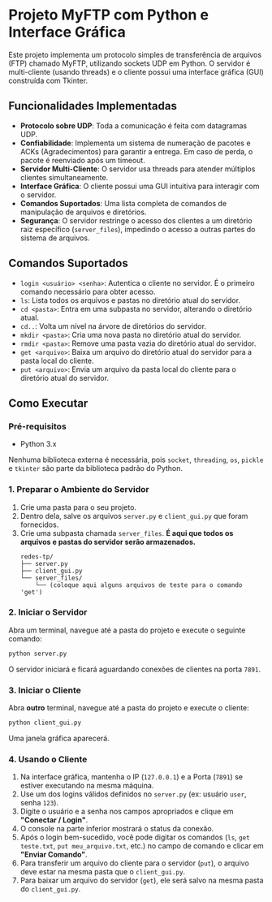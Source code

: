 # Projeto MyFTP com Python e Interface Gráfica

Este projeto implementa um protocolo simples de transferência de arquivos (FTP) chamado MyFTP, utilizando sockets UDP em Python. O servidor é multi-cliente (usando threads) e o cliente possui uma interface gráfica (GUI) construída com Tkinter.

## Funcionalidades Implementadas

* **Protocolo sobre UDP**: Toda a comunicação é feita com datagramas UDP.
* **Confiabilidade**: Implementa um sistema de numeração de pacotes e ACKs (Agradecimentos) para garantir a entrega. Em caso de perda, o pacote é reenviado após um timeout.
* **Servidor Multi-Cliente**: O servidor usa threads para atender múltiplos clientes simultaneamente.
* **Interface Gráfica**: O cliente possui uma GUI intuitiva para interagir com o servidor.
* **Comandos Suportados**: Uma lista completa de comandos de manipulação de arquivos e diretórios.
* **Segurança**: O servidor restringe o acesso dos clientes a um diretório raiz específico (`server_files`), impedindo o acesso a outras partes do sistema de arquivos.

## Comandos Suportados

* `login <usuário> <senha>`: Autentica o cliente no servidor. É o primeiro comando necessário para obter acesso.
* `ls`: Lista todos os arquivos e pastas no diretório atual do servidor.
* `cd <pasta>`: Entra em uma subpasta no servidor, alterando o diretório atual.
* `cd..`: Volta um nível na árvore de diretórios do servidor.
* `mkdir <pasta>`: Cria uma nova pasta no diretório atual do servidor.
* `rmdir <pasta>`: Remove uma pasta vazia do diretório atual do servidor.
* `get <arquivo>`: Baixa um arquivo do diretório atual do servidor para a pasta local do cliente.
* `put <arquivo>`: Envia um arquivo da pasta local do cliente para o diretório atual do servidor.

## Como Executar

### Pré-requisitos
* Python 3.x

Nenhuma biblioteca externa é necessária, pois `socket`, `threading`, `os`, `pickle` e `tkinter` são parte da biblioteca padrão do Python.

### 1. Preparar o Ambiente do Servidor

1.  Crie uma pasta para o seu projeto.
2.  Dentro dela, salve os arquivos `server.py` e `client_gui.py` que foram fornecidos.
3.  Crie uma subpasta chamada `server_files`. **É aqui que todos os arquivos e pastas do servidor serão armazenados.**
    ```
    redes-tp/
    ├── server.py
    ├── client_gui.py
    └── server_files/
        └── (coloque aqui alguns arquivos de teste para o comando 'get')
    ```

### 2. Iniciar o Servidor

Abra um terminal, navegue até a pasta do projeto e execute o seguinte comando:

```bash
python server.py
```

O servidor iniciará e ficará aguardando conexões de clientes na porta `7891`.

### 3. Iniciar o Cliente

Abra **outro** terminal, navegue até a pasta do projeto e execute o cliente:

```bash
python client_gui.py
```

Uma janela gráfica aparecerá.

### 4. Usando o Cliente

1.  Na interface gráfica, mantenha o IP (`127.0.0.1`) e a Porta (`7891`) se estiver executando na mesma máquina.
2.  Use um dos logins válidos definidos no `server.py` (ex: usuário `user`, senha `123`).
3.  Digite o usuário e a senha nos campos apropriados e clique em **"Conectar / Login"**.
4.  O console na parte inferior mostrará o status da conexão.
5.  Após o login bem-sucedido, você pode digitar os comandos (`ls`, `get teste.txt`, `put meu_arquivo.txt`, etc.) no campo de comando e clicar em **"Enviar Comando"**.
6.  Para transferir um arquivo do cliente para o servidor (`put`), o arquivo deve estar na mesma pasta que o `client_gui.py`.
7.  Para baixar um arquivo do servidor (`get`), ele será salvo na mesma pasta do `client_gui.py`.